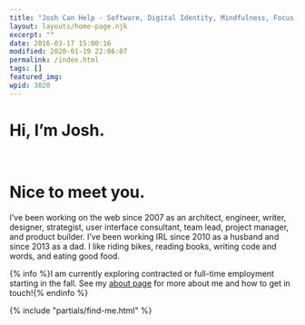```yaml
---
title: "Josh Can Help - Software, Digital Identity, Mindfulness, Focus, and Personal Improvement"
layout: layouts/home-page.njk
excerpt: ""
date: 2016-03-17 15:00:16
modified: 2020-01-19 22:06:07
permalink: /index.html
tags: []
featured_img:
wpid: 3820
---
```


<div class="title"><h1>Hi, I’m Josh.</h1><br><h1>Nice to meet you.</h1></div>

I’ve been working on the web since 2007 as an architect, engineer, writer, designer, strategist, user interface consultant, team lead, project manager, and product builder. I’ve been working IRL since 2010 as a husband and since 2013 as a dad. I like riding bikes, reading books, writing code and words, and eating good food.

{% info %}I am currently exploring contracted or full-time employment starting in the fall. See my [about page](/about) for more about me and how to get in touch!{% endinfo %}

{% include "partials/find-me.html" %}